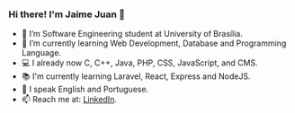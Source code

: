 ### Hi there! I'm Jaime Juan 👋

<!--
**JaimeJuan11/JaimeJuan11** is a ✨ _special_ ✨ repository because its `README.md` (this file) appears on your GitHub profile.
-->

- 🔭 I’m Software Engineering student at University of Brasília.
- 🌱 I’m currently learning Web Development, Database and Programming Language.
- :computer: I already now C, C++, Java, PHP, CSS, JavaScript, and CMS.
- 📚 I'm currently learning Laravel, React, Express and NodeJS.
- 💬 I speak English and Portuguese.
- 📫 Reach me at: [LinkedIn](https://www.linkedin.com/in/jaime-juan-241b06129).
